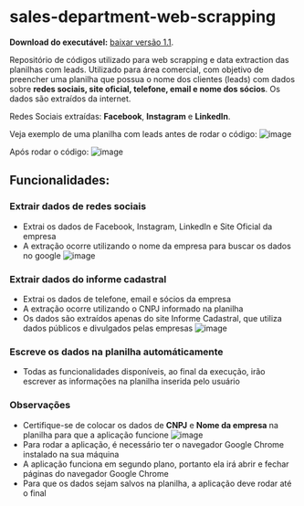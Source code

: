 # sales-department-web-scrapping

**Download do executável:** [baixar versão 1.1](https://github.com/FelixGomes/sales_web_scrapping/releases/download/v1.1/sales_web_scrapping.exe).

Repositório de códigos utilizado para web scrapping e data extraction das planilhas com leads. Utilizado para área comercial, com objetivo de preencher uma planilha que possua o nome dos clientes (leads) com dados sobre **redes sociais, site oficial, telefone, email e nome dos sócios**. Os dados são extraídos da internet.

Redes Sociais extraídas: **Facebook**, **Instagram** e **LinkedIn**. 

Veja exemplo de uma planilha com leads antes de rodar o código:
![image](https://github.com/user-attachments/assets/f47739d2-6e02-4767-a692-7fb719adc82d)

Após rodar o código:
![image](https://github.com/user-attachments/assets/fb9511b1-b1d6-4f09-aecc-fc8a4f9694be)

## Funcionalidades:
### Extrair dados de redes sociais
- Extrai os dados de Facebook, Instagram, LinkedIn e Site Oficial da empresa
- A extração ocorre utilizando o nome da empresa para buscar os dados no google
![image](https://github.com/user-attachments/assets/28f9f054-e267-426f-bf2e-61452fe4ad2d)

### Extrair dados do informe cadastral
- Extrai os dados de telefone, email e sócios da empresa
- A extração ocorre utilizando o CNPJ informado na planilha
- Os dados são extraídos apenas do site Informe Cadastral, que utiliza dados públicos e divulgados pelas empresas
![image](https://github.com/user-attachments/assets/609d5ee0-ec92-4dbc-88d6-6bd7451317a8)

### Escreve os dados na planilha automáticamente
- Todas as funcionalidades disponíveis, ao final da execução, irão escrever as informações na planilha inserida pelo usuário

### Observações
- Certifique-se de colocar os dados de **CNPJ** e **Nome da empresa** na planilha para que a aplicação funcione
![image](https://github.com/user-attachments/assets/6ba0373a-f22b-4119-af16-30e73c34e2f0)
- Para rodar a aplicação, é necessário ter o navegador Google Chrome instalado na sua máquina
- A aplicação funciona em segundo plano, portanto ela irá abrir e fechar páginas do navegador Google Chrome
- Para que os dados sejam salvos na planilha, a aplicação deve rodar até o final







